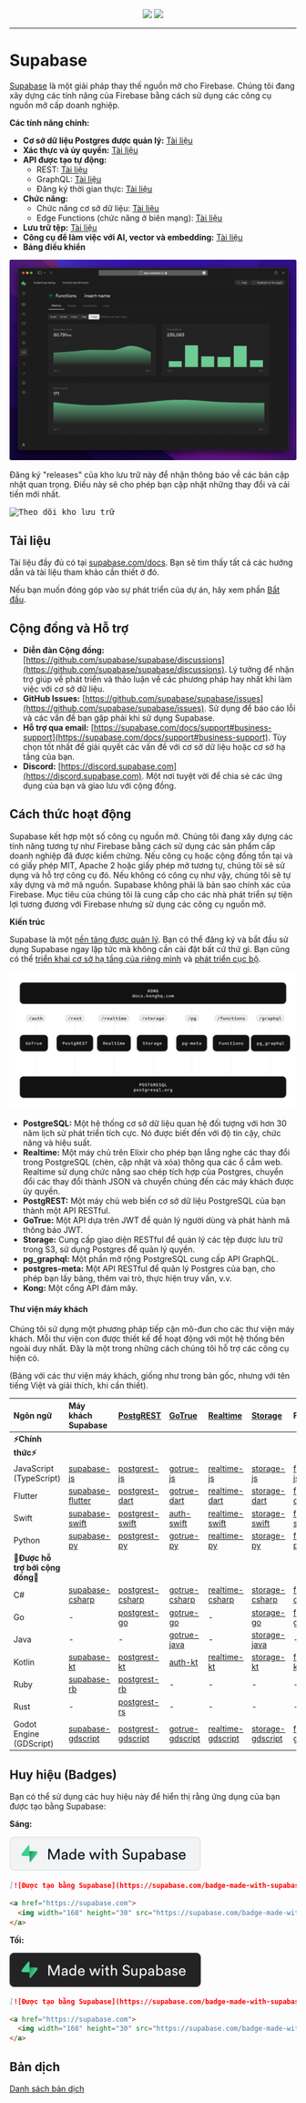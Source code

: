 <p align="center">
<img src="https://user-images.githubusercontent.com/8291514/213727234-cda046d6-28c6-491a-b284-b86c5cede25d.png#gh-light-mode-only">
<img src="https://user-images.githubusercontent.com/8291514/213727225-56186826-bee8-43b5-9b15-86e839d89393.png#gh-dark-mode-only">
</p>

---

# Supabase

[Supabase](https://supabase.com) là một giải pháp thay thế nguồn mở cho Firebase. Chúng tôi đang xây dựng các tính năng của Firebase bằng cách sử dụng các công cụ nguồn mở cấp doanh nghiệp.

**Các tính năng chính:**

*   **Cơ sở dữ liệu Postgres được quản lý:** [Tài liệu](https://supabase.com/docs/guides/database)
*   **Xác thực và ủy quyền:** [Tài liệu](https://supabase.com/docs/guides/auth)
*   **API được tạo tự động:**
    *   REST: [Tài liệu](https://supabase.com/docs/guides/api)
    *   GraphQL: [Tài liệu](https://supabase.com/docs/guides/graphql)
    *   Đăng ký thời gian thực: [Tài liệu](https://supabase.com/docs/guides/realtime)
*   **Chức năng:**
    *   Chức năng cơ sở dữ liệu: [Tài liệu](https://supabase.com/docs/guides/database/functions)
    *   Edge Functions (chức năng ở biên mạng): [Tài liệu](https://supabase.com/docs/guides/functions)
*   **Lưu trữ tệp:** [Tài liệu](https://supabase.com/docs/guides/storage)
* **Công cụ để làm việc với AI, vector và embedding:** [Tài liệu](https://supabase.com/docs/guides/ai)
*   **Bảng điều khiển**

![Bảng điều khiển Supabase](https://raw.githubusercontent.com/supabase/supabase/master/apps/www/public/images/github/supabase-dashboard.png)

Đăng ký "releases" của kho lưu trữ này để nhận thông báo về các bản cập nhật quan trọng. Điều này sẽ cho phép bạn cập nhật những thay đổi và cải tiến mới nhất.

<kbd><img src="https://raw.githubusercontent.com/supabase/supabase/d5f7f413ab356dc1a92075cb3cee4e40a957d5b1/web/static/watch-repo.gif" alt="Theo dõi kho lưu trữ"/></kbd>

## Tài liệu

Tài liệu đầy đủ có tại [supabase.com/docs](https://supabase.com/docs). Bạn sẽ tìm thấy tất cả các hướng dẫn và tài liệu tham khảo cần thiết ở đó.

Nếu bạn muốn đóng góp vào sự phát triển của dự án, hãy xem phần [Bắt đầu](./../DEVELOPERS.md).

## Cộng đồng và Hỗ trợ

*   **Diễn đàn Cộng đồng:** [https://github.com/supabase/supabase/discussions](https://github.com/supabase/supabase/discussions). Lý tưởng để nhận trợ giúp về phát triển và thảo luận về các phương pháp hay nhất khi làm việc với cơ sở dữ liệu.
*   **GitHub Issues:** [https://github.com/supabase/supabase/issues](https://github.com/supabase/supabase/issues). Sử dụng để báo cáo lỗi và các vấn đề bạn gặp phải khi sử dụng Supabase.
*   **Hỗ trợ qua email:** [https://supabase.com/docs/support#business-support](https://supabase.com/docs/support#business-support). Tùy chọn tốt nhất để giải quyết các vấn đề với cơ sở dữ liệu hoặc cơ sở hạ tầng của bạn.
*   **Discord:** [https://discord.supabase.com](https://discord.supabase.com). Một nơi tuyệt vời để chia sẻ các ứng dụng của bạn và giao lưu với cộng đồng.

## Cách thức hoạt động

Supabase kết hợp một số công cụ nguồn mở. Chúng tôi đang xây dựng các tính năng tương tự như Firebase bằng cách sử dụng các sản phẩm cấp doanh nghiệp đã được kiểm chứng. Nếu công cụ hoặc cộng đồng tồn tại và có giấy phép MIT, Apache 2 hoặc giấy phép mở tương tự, chúng tôi sẽ sử dụng và hỗ trợ công cụ đó. Nếu không có công cụ như vậy, chúng tôi sẽ tự xây dựng và mở mã nguồn. Supabase không phải là bản sao chính xác của Firebase. Mục tiêu của chúng tôi là cung cấp cho các nhà phát triển sự tiện lợi tương đương với Firebase nhưng sử dụng các công cụ nguồn mở.

**Kiến trúc**

Supabase là một [nền tảng được quản lý](https://supabase.com/dashboard). Bạn có thể đăng ký và bắt đầu sử dụng Supabase ngay lập tức mà không cần cài đặt bất cứ thứ gì. Bạn cũng có thể [triển khai cơ sở hạ tầng của riêng mình](https://supabase.com/docs/guides/hosting/overview) và [phát triển cục bộ](https://supabase.com/docs/guides/local-development).

![Kiến trúc](./../apps/docs/public/img/supabase-architecture.svg)

*   **PostgreSQL:** Một hệ thống cơ sở dữ liệu quan hệ đối tượng với hơn 30 năm lịch sử phát triển tích cực. Nó được biết đến với độ tin cậy, chức năng và hiệu suất.
*   **Realtime:** Một máy chủ trên Elixir cho phép bạn lắng nghe các thay đổi trong PostgreSQL (chèn, cập nhật và xóa) thông qua các ổ cắm web. Realtime sử dụng chức năng sao chép tích hợp của Postgres, chuyển đổi các thay đổi thành JSON và chuyển chúng đến các máy khách được ủy quyền.
*   **PostgREST:** Một máy chủ web biến cơ sở dữ liệu PostgreSQL của bạn thành một API RESTful.
*   **GoTrue:** Một API dựa trên JWT để quản lý người dùng và phát hành mã thông báo JWT.
*   **Storage:** Cung cấp giao diện RESTful để quản lý các tệp được lưu trữ trong S3, sử dụng Postgres để quản lý quyền.
*   **pg_graphql:** Một phần mở rộng PostgreSQL cung cấp API GraphQL.
*   **postgres-meta:** Một API RESTful để quản lý Postgres của bạn, cho phép bạn lấy bảng, thêm vai trò, thực hiện truy vấn, v.v.
*   **Kong:** Một cổng API đám mây.

#### Thư viện máy khách

Chúng tôi sử dụng một phương pháp tiếp cận mô-đun cho các thư viện máy khách. Mỗi thư viện con được thiết kế để hoạt động với một hệ thống bên ngoài duy nhất. Đây là một trong những cách chúng tôi hỗ trợ các công cụ hiện có.

(Bảng với các thư viện máy khách, giống như trong bản gốc, nhưng với tên tiếng Việt và giải thích, khi cần thiết).

| Ngôn ngữ                       | Máy khách Supabase                                                     | [PostgREST](https://www.postgresql.org/)                                                                         | [GoTrue](https://github.com/supabase/gotrue)                                                                                | [Realtime](https://github.com/supabase/realtime)                                                                              | [Storage](https://github.com/supabase/storage-api)                                                                                 | Functions                                                                               |
| :-------------------------- | :------------------------------------------------------------------ | :-------------------------------------------------------------------------------- | :------------------------------------------------------------------------------------ | :----------------------------------------------------------------------------------- | :-------------------------------------------------------------------------------------- | :----------------------------------------------------------------------------------- |
| **⚡️Chính thức⚡️**      |                                                                     |                                                                                   |                                                                                      |                                                                                     |                                                                                        |                                                                                      |
| JavaScript (TypeScript)     | [supabase-js](https://github.com/supabase/supabase-js)               | [postgrest-js](https://github.com/supabase/postgrest-js)                             | [gotrue-js](https://github.com/supabase/gotrue-js)                                     | [realtime-js](https://github.com/supabase/realtime-js)                                 | [storage-js](https://github.com/supabase/storage-js)                                   | [functions-js](https://github.com/supabase/functions-js)                             |
| Flutter                     | [supabase-flutter](https://github.com/supabase/supabase-flutter)     | [postgrest-dart](https://github.com/supabase/postgrest-dart)                         | [gotrue-dart](https://github.com/supabase/gotrue-dart)                                 | [realtime-dart](https://github.com/supabase/realtime-dart)                             | [storage-dart](https://github.com/supabase/storage-dart)                               | [functions-dart](https://github.com/supabase/functions-dart)                         |
| Swift                      | [supabase-swift](https://github.com/supabase/supabase-swift)          | [postgrest-swift](https://github.com/supabase/supabase-swift/tree/main/Sources/PostgREST) | [auth-swift](https://github.com/supabase/supabase-swift/tree/main/Sources/Auth)     | [realtime-swift](https://github.com/supabase/supabase-swift/tree/main/Sources/Realtime) | [storage-swift](https://github.com/supabase/supabase-swift/tree/main/Sources/Storage) | [functions-swift](https://github.com/supabase/supabase-swift/tree/main/Sources/Functions) |
| Python                      | [supabase-py](https://github.com/supabase/supabase-py)               | [postgrest-py](https://github.com/supabase/postgrest-py)                             | [gotrue-py](https://github.com/supabase/gotrue-py)                                     | [realtime-py](https://github.com/supabase/realtime-py)                                 | [storage-py](https://github.com/supabase/storage-py)                                   | [functions-py](https://github.com/supabase/functions-py)                             |
| **💚Được hỗ trợ bởi cộng đồng💚** |                                                                     |                                                                                   |                                                                                      |                                                                                     |                                                                                        |                                                                                      |
| C#                          | [supabase-csharp](https://github.com/supabase-community/supabase-csharp) | [postgrest-csharp](https://github.com/supabase-community/postgrest-csharp)           | [gotrue-csharp](https://github.com/supabase-community/gotrue-csharp)                 | [realtime-csharp](https://github.com/supabase-community/realtime-csharp)             | [storage-csharp](https://github.com/supabase-community/storage-csharp)                 | [functions-csharp](https://github.com/supabase-community/functions-csharp)           |
| Go                          | -                                                                   | [postgrest-go](https://github.com/supabase-community/postgrest-go)                     | [gotrue-go](https://github.com/supabase-community/gotrue-go)                           | -                                                                                   | [storage-go](https://github.com/supabase-community/storage-go)                       | [functions-go](https://github.com/supabase-community/functions-go)                   |
| Java                        | -                                                                   | -                                                                                   | [gotrue-java](https://github.com/supabase-community/gotrue-java)                       | -                                                                                   | [storage-java](https://github.com/supabase-community/storage-java)                   | -                                                                                   |
| Kotlin                      | [supabase-kt](https://github.com/supabase-community/supabase-kt)       | [postgrest-kt](https://github.com/supabase-community/supabase-kt/tree/master/Postgrest) | [auth-kt](https://github.com/supabase-community/supabase-kt/tree/master/Auth)         | [realtime-kt](https://github.com/supabase-community/supabase-kt/tree/master/Realtime)   | [storage-kt](https://github.com/supabase-community/supabase-kt/tree/master/Storage)   | [functions-kt](https://github.com/supabase-community/supabase-kt/tree/master/Functions) |
| Ruby                      | [supabase-rb](https://github.com/supabase-community/supabase-rb)      |      [postgrest-rb](https://github.com/supabase-community/postgrest-rb)                                                                             |    -                                                                                  |        -                                                                            |     -                                                                                 |          -                                                                          |
| Rust                      |      -                                                                 |       [postgrest-rs](https://github.com/supabase-community/postgrest-rs)                                                                            |      -                                                                                 |       -                                                                             |       -                                                                                |         -                                                                           |
| Godot Engine (GDScript)      |   [supabase-gdscript](https://github.com/supabase-community/godot-engine.supabase)                                                                  |        [postgrest-gdscript](https://github.com/supabase-community/postgrest-gdscript)                                                                            |        [gotrue-gdscript](https://github.com/supabase-community/gotrue-gdscript)                                                                                |    [realtime-gdscript](https://github.com/supabase-community/realtime-gdscript)                                                                                  |         [storage-gdscript](https://github.com/supabase-community/storage-gdscript)                                                                                 |  [functions-gdscript](https://github.com/supabase-community/functions-gdscript)                                                                                       |

## Huy hiệu (Badges)

Bạn có thể sử dụng các huy hiệu này để hiển thị rằng ứng dụng của bạn được tạo bằng Supabase:

**Sáng:**

![Được tạo bằng Supabase](./../apps/www/public/badge-made-with-supabase.svg)

```md
[![Được tạo bằng Supabase](https://supabase.com/badge-made-with-supabase.svg)](https://supabase.com)
```

```html
<a href="https://supabase.com">
  <img width="168" height="30" src="https://supabase.com/badge-made-with-supabase.svg" alt="Được tạo bằng Supabase" />
</a>
```

**Tối:**

![Được tạo bằng Supabase (phiên bản tối)](./../apps/www/public/badge-made-with-supabase-dark.svg)

```md
[![Được tạo bằng Supabase](https://supabase.com/badge-made-with-supabase-dark.svg)](https://supabase.com)
```

```html
<a href="https://supabase.com">
  <img width="168" height="30" src="https://supabase.com/badge-made-with-supabase-dark.svg" alt="Được tạo bằng Supabase" />
</a>
```

## Bản dịch

[Danh sách bản dịch](./languages.md)

